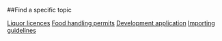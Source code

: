 ##Find a specific topic

[Liquor licences](#)
[Food handling permits](#)
[Development application](#)
[Importing guidelines](#)
